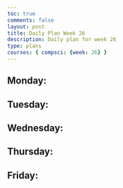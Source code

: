 ```yaml
---
toc: true
comments: false
layout: post
title: Daily Plan Week 26
description: Daily plan for week 26
type: plans
courses: { compsci: {week: 26} }
---
```


## Monday:
> 

## Tuesday:
> 

## Wednesday:
> 

## Thursday:
> 

## Friday:
> 